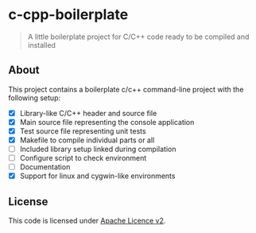 # c-cpp-boilerplate
> A little boilerplate project for C/C++ code ready to be compiled and installed

## About

This project contains a boilerplate c/c++ command-line project
with the following setup:

- [x] Library-like C/C++ header and source file
- [x] Main source file representing the console application
- [x] Test source file representing unit tests
- [x] Makefile to compile individual parts or all
- [ ] Included library setup linked during compilation
- [ ] Configure script to check environment
- [ ] Documentation
- [x] Support for linux and cygwin-like environments

## License

This code is licensed under [Apache Licence v2](LICENSE).
